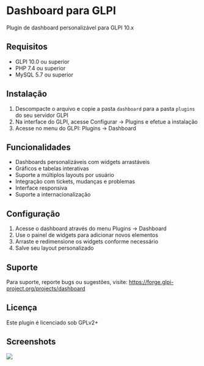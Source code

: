 # Dashboard para GLPI

Plugin de dashboard personalizável para GLPI 10.x

## Requisitos

- GLPI 10.0 ou superior
- PHP 7.4 ou superior
- MySQL 5.7 ou superior

## Instalação

1. Descompacte o arquivo e copie a pasta `dashboard` para a pasta `plugins` do seu servidor GLPI
2. Na interface do GLPI, acesse Configurar -> Plugins e efetue a instalação
3. Acesse no menu do GLPI: Plugins -> Dashboard

## Funcionalidades

- Dashboards personalizáveis com widgets arrastáveis
- Gráficos e tabelas interativas
- Suporte a múltiplos layouts por usuário
- Integração com tickets, mudanças e problemas
- Interface responsiva
- Suporte a internacionalização

## Configuração

1. Acesse o dashboard através do menu Plugins -> Dashboard
2. Use o painel de widgets para adicionar novos elementos
3. Arraste e redimensione os widgets conforme necessário
4. Salve seu layout personalizado

## Suporte

Para suporte, reporte bugs ou sugestões, visite:
https://forge.glpi-project.org/projects/dashboard

## Licença

Este plugin é licenciado sob GPLv2+

## Screenshots

![](https://sourceforge.net/p/glpidashboard/screenshot/GLPI_-_Dashboard_-_Home.png)
